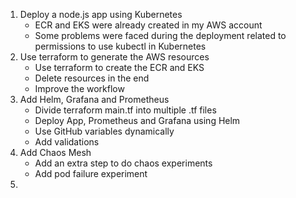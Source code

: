 1. Deploy a node.js app using Kubernetes
    - ECR and EKS were already created in my AWS account
    - Some problems were faced during the deployment related to permissions to use kubectl in Kubernetes
2. Use terraform to generate the AWS resources
    - Use terraform to create the ECR and EKS
    - Delete resources in the end
    - Improve the workflow
3. Add Helm, Grafana and Prometheus
    - Divide terraform main.tf into multiple .tf files
    - Deploy App, Prometheus and Grafana using Helm
    - Use GitHub variables dynamically
    - Add validations
4. Add Chaos Mesh
    - Add an extra step to do chaos experiments
    - Add pod failure experiment
5. 